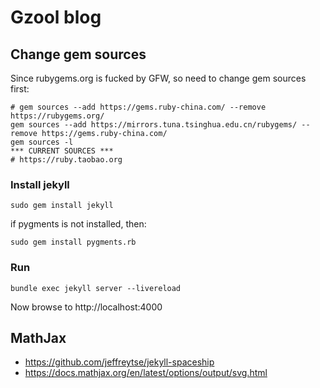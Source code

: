 # Gzool blog

## Change gem sources

Since rubygems.org is fucked by GFW, so need to change gem sources first:

```shell
# gem sources --add https://gems.ruby-china.com/ --remove https://rubygems.org/
gem sources --add https://mirrors.tuna.tsinghua.edu.cn/rubygems/ --remove https://gems.ruby-china.com/
gem sources -l
*** CURRENT SOURCES ***
# https://ruby.taobao.org
```

### Install jekyll

```shell
sudo gem install jekyll
```

if pygments is not installed, then:

```shell
sudo gem install pygments.rb
```

### Run

```shell
bundle exec jekyll server --livereload
```

Now browse to http://localhost:4000

## MathJax

* https://github.com/jeffreytse/jekyll-spaceship
* https://docs.mathjax.org/en/latest/options/output/svg.html